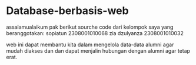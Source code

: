 # Database-berbasis-web
assalamualaikum pak berikut sourche code dari kelompok saya yang beranggotakan:
sopiatun 2308001010068
zia dzulyanza 2308001010032

web ini dapat membantu kita dalam mengelola data-data alumni agar mudah diakses dan dan dapat menjalin hubungan dengan alumni agar tetap erat.
